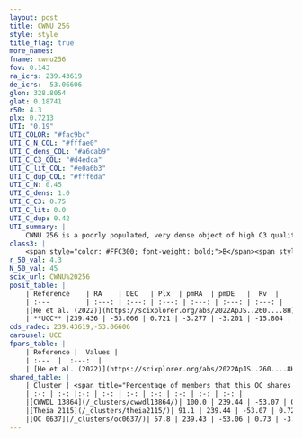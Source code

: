 ```yaml
---
layout: post
title: CWNU 256
style: style
title_flag: true
more_names: 
fname: cwnu256
fov: 0.143
ra_icrs: 239.43619
de_icrs: -53.06606
glon: 328.8054
glat: 0.18741
r50: 4.3
plx: 0.7213
UTI: "0.19"
UTI_COLOR: "#fac9bc"
UTI_C_N_COL: "#fffae0"
UTI_C_dens_COL: "#a6cab9"
UTI_C_C3_COL: "#d4edca"
UTI_C_lit_COL: "#e0a6b3"
UTI_C_dup_COL: "#fff6da"
UTI_C_N: 0.45
UTI_C_dens: 1.0
UTI_C_C3: 0.75
UTI_C_lit: 0.0
UTI_C_dup: 0.42
UTI_summary: |
    CWNU 256 is a poorly populated, very dense object of high C3 quality. It was recently reported in the literature.<br><br><span style="color: #99180f; font-weight: bold;">Warning: </span>This is possibly a duplicated object, which shares a significant percentage of members with at least one previously reported entry.
class3: |
    <span style="color: #FFC300; font-weight: bold;">B</span><span style="color: green; font-weight: bold;">A</span>
r_50_val: 4.3
N_50_val: 45
scix_url: CWNU%20256
posit_table: |
    | Reference    | RA    | DEC   | Plx  | pmRA  | pmDE   |  Rv  |
    | :---         | :---: | :---: | :---: | :---: | :---: | :---: |
    |[He et al. (2022)](https://scixplorer.org/abs/2022ApJS..260....8H) | 239.431 | -53.067 | 0.72 | -3.28 | -3.19 | -- |
    | **UCC** |239.436 | -53.066 | 0.721 | -3.277 | -3.201 | -15.804 | 
cds_radec: 239.43619,-53.06606
carousel: UCC
fpars_table: |
    | Reference |  Values |
    | :---  |  :---:  |
    | [He et al. (2022)](https://scixplorer.org/abs/2022ApJS..260....8H) | `AG=2.4, m-M=10.9, logAge=7.5, Z=0.026` |
shared_table: |
    | Cluster | <span title="Percentage of members that this OC shares with the ones listed">%</span>   | RA   | DEC   | Plx   | pmRA  | pmDE  | Rv | UTI |
    | :-: | :-: |:-: | :-: | :-: | :-: | :-: | :-: | :-: |
    |[CWWDL 13864](/_clusters/cwwdl13864/)| 100.0 | 239.44 | -53.07 | 0.72 | -3.28 | -3.2 | -15.8 |0.02 |
    |[Theia 2115](/_clusters/theia2115/)| 91.1 | 239.44 | -53.07 | 0.72 | -3.28 | -3.2 | -15.8 |0.0 |
    |[OC 0637](/_clusters/oc0637/)| 57.8 | 239.43 | -53.06 | 0.73 | -3.28 | -3.2 | -15.8 |0.4 |
---
```

